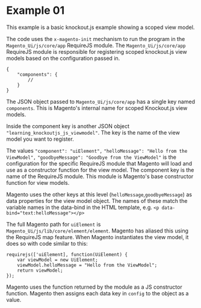 # Example 01

This example is a basic knockout.js example showing a scoped view model.

The code uses the `x-magento-init` mechanism to run the program in the `Magento_Ui/js/core/app` RequireJS module.  The `Magento_Ui/js/core/app` RequireJS module is responsible for registering scoped knockout.js view models based on the configuration passed in. 

    {  
        "components": {  
            //  
        }  
    }  

The JSON object passed to `Magento_Ui/js/core/app` has a single key named `components`. This is Magento's internal name for scoped Knockout.js view models. 

Inside the component key is another JSON object `"learning_knockoutjs_js_viewmodel"`. The key is the name of the view model you want to register. 

The values
`"component": "uiElement",`
`"helloMessage": "Hello from the ViewModel",`
`"goodbyeMessage": "Goodbye from the ViewModel"`
is the configuration for the specific RequireJS module that Magento will load and use as a constructor function for the view model. The component key is the name of the RequireJS module. This module is Magento's base constructor function for view models. 

Magento uses the other keys at this level (`helloMessage`,`goodbyeMessage`) as data properties for the view model object. The names of these match the variable names in the data-bind in the HTML template, e.g. `<p data-bind="text:helloMessage"></p>`

The full Magento path for `uiElement` is `Magento_Ui/js/lib/core/element/element`. Magento has aliased this using the RequireJS map feature. When Magento instantiates the view model, it does so with code similar to this:

    requirejs(['uiElement], function(UiElement) {  
        var viewModel = new UiElement;  
        viewModel.helloMessage = "Hello from the ViewModel";  
        return viewModel;  
    });  

Magento uses the function returned by the module as a JS constructor function. Magento then assigns each data key in `config` to the object as a value.
